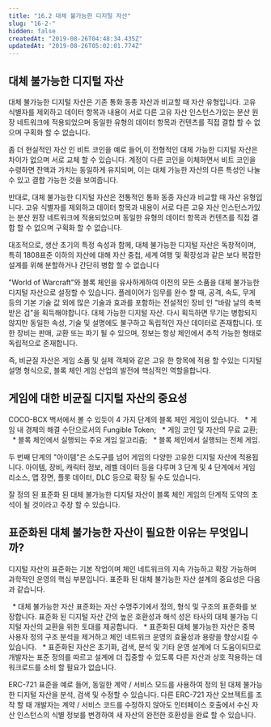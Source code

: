 ```yaml
---
title: "16.2 대체 불가능한 디지털 자산"
slug: "16-2-"
hidden: false
createdAt: "2019-08-26T04:48:34.435Z"
updatedAt: "2019-08-26T05:02:01.774Z"
---
```

## 대체 불가능한 디지털 자산

대체 불가능한 디지털 자산은 기존 통화 동종 자산과 비교할 때 자산 유형입니다. 고유 식별자를 제외하고 데이터 항목과 내용이 서로 다른 고유 자산 인스턴스가있는 분산 원장 네트워크에 적용되었으며 동일한 유형의 데이터 항목과 컨텐츠를 직접 결합 할 수 없으며 구획화 할 수 없습니다.

좀 더 현실적인 자산 인 비트 코인을 예로 들어,이 전형적인 대체 가능한 디지털 자산은 차이가 없으며 서로 교체 할 수 있습니다. 계정이 다른 코인을 이체하면서 비트 코인을 수령하면 잔액과 가치는 동일하게 유지되며, 이는 대체 가능한 자산의 다른 특성인 나눌 수 있고 결합 가능한 것을 보여줍니다.

반대로, 대체 불가능한 디지털 자산은 전통적인 통화 동종 자산과 비교할 때 자산 유형입니다. 고유 식별자를 제외하고 데이터 항목과 내용이 서로 다른 고유 자산 인스턴스가있는 분산 원장 네트워크에 적용되었으며 동일한 유형의 데이터 항목과 컨텐츠를 직접 결합 할 수 없으며 구획화 할 수 없습니다.

대조적으로, 생산 초기의 특정 속성과 함께, 대체 불가능한 디지털 자산은 독창적이며, 특히 1808표준 이하의 자산에 대해 자산 중첩, 세계 여행 및 확장성과 같은 보다 복잡한 설계를 위해 분할하거나 간단히 병합 할 수 없습니다 

"World of Warcraft"와 블록 체인을 유사하게하여 이전의 모든 소품을 대체 불가능한 디지털 자산으로 설정할 수 있습니다. 플레이어가 임무를 완수 할 때, 공격, 속도, 무게 등의 기본 기술 값 외에 많은 기술과 효과를 포함하는 전설적인 장비 인 "바람 날의 축복받은 검"을 획득해야합니다. 대체 가능한 디지털 자산. 다시 획득하면 무기는 병합되지 않지만 동일한 속성, 기술 및 설명에도 불구하고 독립적인 자산 데이터로 존재합니다. 또한 장비는 판매, 교환 또는 파기 될 수 있으며, 정보는 항상 체인에서 추적 가능한 형태로 독립적으로 존재합니다.

즉, 비균질 자산은 게임 소품 및 실제 객체와 같은 고유 한 항목에 적용 할 수있는 디지털 설명 형식으로, 블록 체인 게임 산업의 발전에 핵심적인 역할을합니다.

## 게임에 대한 비균질 디지털 자산의 중요성

COCO-BCX 백서에서 볼 수 있듯이 4 가지 단계의 블록 체인 게임이 있습니다.
  * 게임 내 경제의 해결 수단으로서의 Fungible Token;
  * 게임 코인 및 자산의 무료 교환;
  * 블록 체인에서 실행되는 주요 게임 알고리즘;
  * 블록 체인에서 실행되는 전체 게임.

두 번째 단계의 "아이템"은 소도구를 넘어 게임의 다양한 고유한 디지털 자산에 적용됩니다. 아이템, 장비, 캐릭터 정보, 레벨 데이터 등을 다루며 3 단계 및 4 단계에서 게임 리소스, 맵 장면, 플롯 데이터, DLC 등으로 확장 될 수도 있습니다.

잘 정의 된 표준화 된 대체 불가능한 디지털 자산이 블록 체인 게임의 단계적 도약의 초석이 될 것이라고 주장 할 수 있습니다.

## 표준화된 대체 불가능한 자산이 필요한 이유는 무엇입니까?

디지털 자산의 표준화는 기본 작업이며 체인 네트워크의 지속 가능하고 확장 가능하며 과학적인 운영의 핵심 부분입니다. 표준화 된 대체 불가능한 자산 설계의 중요성은 다음과 같습니다.

  * 대체 불가능한 자산 표준화는 자산 수명주기에서 정의, 형식 및 구조의 표준화를 보장합니다. 표준화 된 디지털 자산 간의 높은 호환성과 해석 성은 타사의 대체 불가능 디지털 자산의 교환을 위한 토대를 제공합니다.
  * 표준화된 대체 불가능한 자산은 중복 사용자 정의 구조 분석을 제거하고 체인 네트워크 운영의 효율성과 용량을 향상시킬 수 있습니다.
  * 표준화된 자산은 초기화, 검색, 분석 및 기타 운영 설계에 더 도움이되므로 개발자는 표준 정의를 따르고 설계에 더 집중할 수 있도록 다른 자산과 상호 작용하는 데 워크로드를 소비 할 필요가 없습니다.

ERC-721 표준을 예로 들어, 동일한 계약 / 서비스 모드를 사용하여 정의 된 대체 불가능한 디지털 자산을 분석, 검색 및 수정할 수 있습니다. 다른 ERC-721 자산 오브젝트를 조작 할 때 개발자는 계약 / 서비스 코드를 수정하지 않아도 인터페이스 호출에서 수신 자산 인스턴스의 식별 정보를 변경하여 새 자산의 완전한 호환성을 완료 할 수 있습니다.